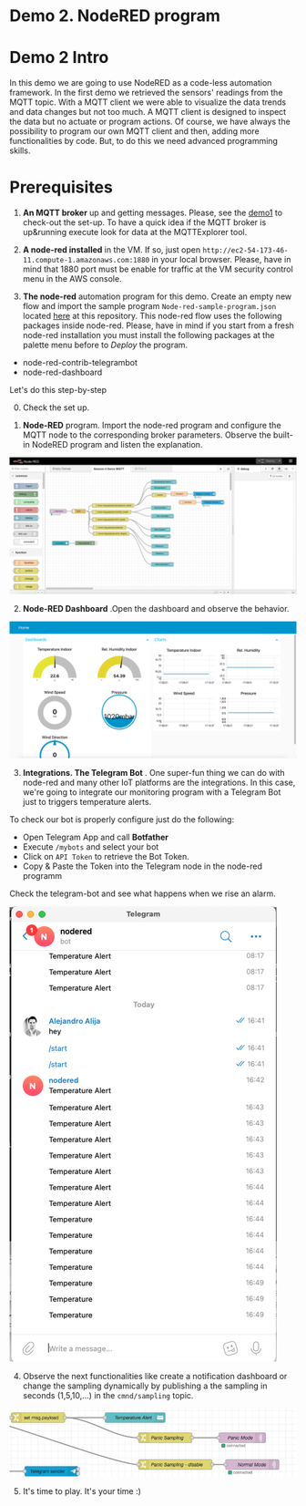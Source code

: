 # Demo 2. NodeRED program

# Demo 2 Intro

In this demo we are going to use NodeRED as a code-less automation framework. In the first demo we retrieved the sensors' readings from the MQTT topic. With a MQTT client we were able to visualize the data trends and data changes but not too much. A MQTT client is designed to inspect the data but no actuate or program actions. Of course, we have always the possibility to program our own MQTT client and then, adding more functionalities by code. But, to do this we need advanced programming skills. 

# Prerequisites

1. __An MQTT broker__ up and getting messages. Please, see the [demo1](/Demos/Demo_1_MQTT_and_IoT_Setup) to check-out the set-up. To have a quick idea if the MQTT broker is up&running execute look for data at the MQTTExplorer tool.

2. __A node-red installed__ in the VM. If so, just open ```http://ec2-54-173-46-11.compute-1.amazonaws.com:1880``` in your local browser. Please, have in mind that 1880 port must be enable for traffic at the VM security control menu in the AWS console.

3. __The node-red__ automation program for this demo. Create an empty new flow and import the sample program ```Node-red-sample-program.json``` located [here](Demos/Demo_2_NodeRED_program) at this repository. This node-red flow uses the following packages inside node-red. Please, have in mind if you start from a fresh node-red installation you must install the following packages at the palette menu before to _Deploy_ the program.

- node-red-contrib-telegrambot
- node-red-dashboard


Let's do this step-by-step

0. Check the set up.

 1. __Node-RED__ program. Import the node-red program and configure the MQTT node to the corresponding broker parameters. Observe the built-in NodeRED program and listen the explanation.

 ![Image Webcam](/images/nodered-programm.png)
 
 2. __Node-RED Dashboard__ .Open the dashboard and observe the behavior.

 ![Image Webcam](/images/nodered-dashboard.png)

 3. __Integrations. The Telegram Bot__ . One super-fun thing we can do with node-red and many other IoT platforms are the integrations. In this case, we're going to integrate our monitoring program with a Telegram Bot just to triggers temperature alerts. 

 To check our bot is properly configure just do the following:

 - Open Telegram App and call __Botfather__
 - Execute ```/mybots``` and select your bot
 - Click on ```API Token``` to retrieve the Bot Token.
 - Copy & Paste the Token into the Telegram node in the node-red programm

 Check the telegram-bot and see what happens when we rise an alarm.

 ![Image Webcam](/images/telegrambot.png)

 4. Observe the next functionalities like create a notification dashboard or change the sampling dynamically by publishing a the sampling in seconds (1,5,10,...) in the ```cmnd/sampling``` topic.

 ![Dashboard notification and sampling](/images/notifications_sampling.png)

 5. It's time to play. It's your time :)
